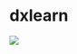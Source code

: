 # dxlearn

<a href="https://teamcity.tek-pi.com/viewType.html?buildTypeId=Dxlearn_Build&guest=1">
<img src="https://teamcity.tek-pi.com/app/rest/builds/buildType:(id:Dxlearn_Build)/statusIcon"/>
</a>
